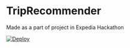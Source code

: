 # TripRecommender

Made as a part of project in Expedia Hackathon

[![Deploy](https://www.herokucdn.com/deploy/button.png)](https://heroku.com/deploy?template=https://github.com/95subodh/TripRecommender.git)
